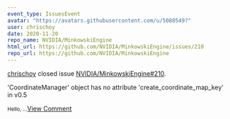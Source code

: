 ```yaml
---
event_type: IssuesEvent
avatar: "https://avatars.githubusercontent.com/u/5080549?"
user: chrischoy
date: 2020-11-20
repo_name: NVIDIA/MinkowskiEngine
html_url: https://github.com/NVIDIA/MinkowskiEngine/issues/210
repo_url: https://github.com/NVIDIA/MinkowskiEngine
---
```


<a href='https://github.com/chrischoy' target='_blank'>chrischoy</a> closed issue <a href='https://github.com/NVIDIA/MinkowskiEngine/issues/210' target='_blank'>NVIDIA/MinkowskiEngine#210</a>.

<p>'CoordinateManager' object has no attribute 'create_coordinate_map_key' in v0.5</p><small>Hello,...</small><a href='https://github.com/NVIDIA/MinkowskiEngine/issues/210' target='_blank'>View Comment</a>